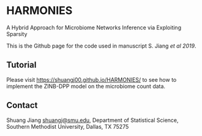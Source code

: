 # HARMONIES
A Hybrid Approach for Microbiome Networks Inference via Exploiting Sparsity

This is the Github page for the code used in manuscript S. Jiang *et al 2019*.

## Tutorial

Please visit https://shuangj00.github.io/HARMONIES/ to see how to implement the ZINB-DPP model on the microbiome count data.


## Contact

Shuang Jiang <shuangj@smu.edu>, Department of Statistical Science, Southern Methodist University, Dallas, TX 75275
